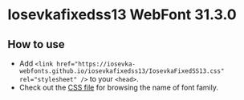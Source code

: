 # Iosevkafixedss13 WebFont 31.3.0

## How to use

- Add `<link href="https://iosevka-webfonts.github.io/iosevkafixedss13/IosevkaFixedSS13.css" rel="stylesheet" />` to your `<head>`.
- Check out the [CSS file](./IosevkaFixedSS13.css) for browsing the name of font family.
